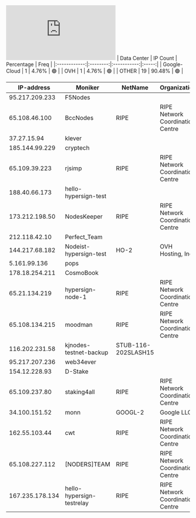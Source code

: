 ![Diagramm](https://github.com/obajay/StateSync-snapshots/blob/main/Projects/Hypersign/1/README.md)
| Data Center | IP Count | Percentage | Freq |
|:------------:|:--------:|:-----------:|:-----:|
| Google-Cloud | 1 | 4.76% | 🟢 |
| OVH | 1 | 4.76% | 🟢 |
| OTHER | 19 | 90.48% | 🟢 |

<!-- START_TABLE -->
| IP-address | Moniker | NetName | Organization |
|-------------|-------------|-------------|-------------|
| 95.217.209.233 | F5Nodes |  |  |
| 65.108.46.100 | BccNodes | RIPE | RIPE Network Coordination Centre |
| 37.27.15.94 | klever |  |  |
| 185.144.99.229 | cryptech |  |  |
| 65.109.39.223 | rjsimp | RIPE | RIPE Network Coordination Centre |
| 188.40.66.173 | hello-hypersign-test |  |  |
| 173.212.198.50 | NodesKeeper | RIPE | RIPE Network Coordination Centre |
| 212.118.42.10 | Perfect_Team |  |  |
| 144.217.68.182 | Nodeist-hypersign-test | HO-2 | OVH Hosting, Inc. |
| 5.161.99.136 | pops |  |  |
| 178.18.254.211 | CosmoBook |  |  |
| 65.21.134.219 | hypersign-node-1 | RIPE | RIPE Network Coordination Centre |
| 65.108.134.215 | moodman | RIPE | RIPE Network Coordination Centre |
| 116.202.231.58 | kjnodes-testnet-backup | STUB-116-202SLASH15 |  |
| 95.217.207.236 | web34ever |  |  |
| 154.12.228.93 | D-Stake |  |  |
| 65.109.237.80 | staking4all | RIPE | RIPE Network Coordination Centre |
| 34.100.151.52 | monn | GOOGL-2 | Google LLC |
| 162.55.103.44 | cwt | RIPE | RIPE Network Coordination Centre |
| 65.108.227.112 | [NODERS]TEAM | RIPE | RIPE Network Coordination Centre |
| 167.235.178.134 | hello-hypersign-testrelay | RIPE | RIPE Network Coordination Centre |

<!-- END_TABLE -->